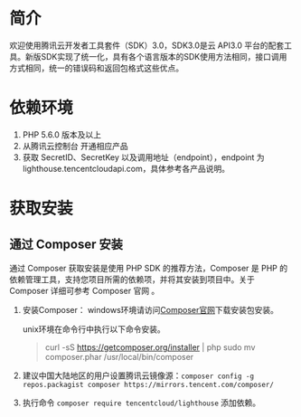 # 简介
欢迎使用腾讯云开发者工具套件（SDK）3.0，SDK3.0是云 API3.0 平台的配套工具。新版SDK实现了统一化，具有各个语言版本的SDK使用方法相同，接口调用方式相同，统一的错误码和返回包格式这些优点。
# 依赖环境
1. PHP 5.6.0 版本及以上
2. 从腾讯云控制台 开通相应产品
3. 获取 SecretID、SecretKey 以及调用地址（endpoint），endpoint 为 lighthouse.tencentcloudapi.com，具体参考各产品说明。

# 获取安装
## 通过 Composer 安装
通过 Composer 获取安装是使用 PHP SDK 的推荐方法，Composer 是 PHP 的依赖管理工具，支持您项目所需的依赖项，并将其安装到项目中。关于 Composer 详细可参考 Composer 官网 。
1. 安装Composer：
    windows环境请访问[Composer官网](https://getcomposer.org/download/)下载安装包安装。

    unix环境在命令行中执行以下命令安装。
    > curl -sS https://getcomposer.org/installer | php
    > sudo mv composer.phar /usr/local/bin/composer

2. 建议中国大陆地区的用户设置腾讯云镜像源：`composer config -g repos.packagist composer https://mirrors.tencent.com/composer/`
3. 执行命令 `composer require tencentcloud/lighthouse` 添加依赖。

